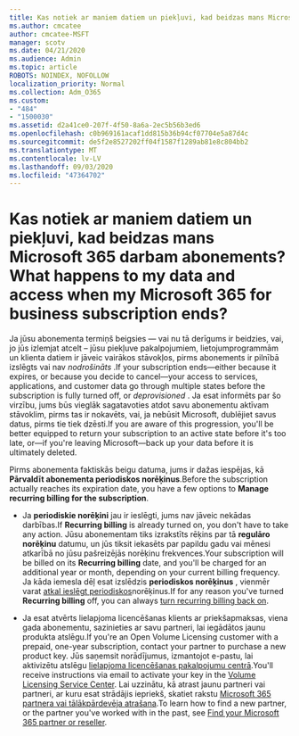 ```yaml
---
title: Kas notiek ar maniem datiem un piekļuvi, kad beidzas mans Microsoft 365 darbam abonements?
ms.author: cmcatee
author: cmcatee-MSFT
manager: scotv
ms.date: 04/21/2020
ms.audience: Admin
ms.topic: article
ROBOTS: NOINDEX, NOFOLLOW
localization_priority: Normal
ms.collection: Adm_O365
ms.custom:
- "484"
- "1500030"
ms.assetid: d2a41ce0-207f-4f50-8a6a-2ec5b56b3ed6
ms.openlocfilehash: c0b969161acaf1dd815b36b94cf07704e5a87d4c
ms.sourcegitcommit: de5f2e8527202ff04f1587f1289ab81e8c804bb2
ms.translationtype: MT
ms.contentlocale: lv-LV
ms.lasthandoff: 09/03/2020
ms.locfileid: "47364702"
---
```

# <a name="what-happens-to-my-data-and-access-when-my-microsoft-365-for-business-subscription-ends"></a><span data-ttu-id="b3ce9-102">Kas notiek ar maniem datiem un piekļuvi, kad beidzas mans Microsoft 365 darbam abonements?</span><span class="sxs-lookup"><span data-stu-id="b3ce9-102">What happens to my data and access when my Microsoft 365 for business subscription ends?</span></span>

<span data-ttu-id="b3ce9-103">Ja jūsu abonementa termiņš beigsies — vai nu tā derīgums ir beidzies, vai, jo jūs izlemjat atcelt – jūsu piekļuve pakalpojumiem, lietojumprogrammām un klienta datiem ir jāveic vairākos stāvokļos, pirms abonements ir pilnībā izslēgts vai nav  *nodrošināts*  .</span><span class="sxs-lookup"><span data-stu-id="b3ce9-103">If your subscription ends—either because it expires, or because you decide to cancel—your access to services, applications, and customer data go through multiple states before the subscription is fully turned off, or  *deprovisioned*  .</span></span> <span data-ttu-id="b3ce9-104">Ja esat informēts par šo virzību, jums būs vieglāk sagatavoties atdot savu abonementu aktīvam stāvoklim, pirms tas ir nokavēts, vai, ja nebūsit Microsoft, dublējiet savus datus, pirms tie tiek dzēsti.</span><span class="sxs-lookup"><span data-stu-id="b3ce9-104">If you are aware of this progression, you'll be better equipped to return your subscription to an active state before it's too late, or—if you're leaving Microsoft—back up your data before it is ultimately deleted.</span></span>
  
<span data-ttu-id="b3ce9-105">Pirms abonementa faktiskās beigu datuma, jums ir dažas iespējas, kā **Pārvaldīt abonementa periodiskos norēķinus**.</span><span class="sxs-lookup"><span data-stu-id="b3ce9-105">Before the subscription actually reaches its expiration date, you have a few options to **Manage recurring billing for the subscription**.</span></span>
  
- <span data-ttu-id="b3ce9-106">Ja **periodiskie norēķini** jau ir ieslēgti, jums nav jāveic nekādas darbības.</span><span class="sxs-lookup"><span data-stu-id="b3ce9-106">If **Recurring billing** is already turned on, you don't have to take any action.</span></span> <span data-ttu-id="b3ce9-107">Jūsu abonementam tiks izrakstīts rēķins par tā **regulāro norēķinu** datumu, un jūs tiksit iekasēts par papildu gadu vai mēnesi atkarībā no jūsu pašreizējās norēķinu frekvences.</span><span class="sxs-lookup"><span data-stu-id="b3ce9-107">Your subscription will be billed on its **Recurring billing** date, and you'll be charged for an additional year or month, depending on your current billing frequency.</span></span> <span data-ttu-id="b3ce9-108">Ja kāda iemesla dēļ esat izslēdzis **periodiskos norēķinus** , vienmēr varat [atkal ieslēgt periodiskos](https://docs.microsoft.com/microsoft-365/commerce/subscriptions/renew-your-subscription#turn-recurring-billing-off-or-on)norēķinus.</span><span class="sxs-lookup"><span data-stu-id="b3ce9-108">If for any reason you've turned **Recurring billing** off, you can always [turn recurring billing back on](https://docs.microsoft.com/microsoft-365/commerce/subscriptions/renew-your-subscription#turn-recurring-billing-off-or-on).</span></span>

- <span data-ttu-id="b3ce9-109">Ja esat atvērts lielapjoma licencēšanas klients ar priekšapmaksas, viena gada abonementu, sazinieties ar savu partneri, lai iegādātos jaunu produkta atslēgu.</span><span class="sxs-lookup"><span data-stu-id="b3ce9-109">If you're an Open Volume Licensing customer with a prepaid, one-year subscription, contact your partner to purchase a new product key.</span></span> <span data-ttu-id="b3ce9-110">Jūs saņemsit norādījumus, izmantojot e-pastu, lai aktivizētu atslēgu [lielapjoma licencēšanas pakalpojumu centrā](https://go.microsoft.com/fwlink/p/?LinkID=282016).</span><span class="sxs-lookup"><span data-stu-id="b3ce9-110">You'll receive instructions via email to activate your key in the [Volume Licensing Service Center](https://go.microsoft.com/fwlink/p/?LinkID=282016).</span></span> <span data-ttu-id="b3ce9-111">Lai uzzinātu, kā atrast jaunu partneri vai partneri, ar kuru esat strādājis iepriekš, skatiet rakstu [Microsoft 365 partnera vai tālākpārdevēja atrašana](https://docs.microsoft.com/microsoft-365/admin/manage/find-your-partner-or-reseller).</span><span class="sxs-lookup"><span data-stu-id="b3ce9-111">To learn how to find a new partner, or the partner you've worked with in the past, see [Find your Microsoft 365 partner or reseller](https://docs.microsoft.com/microsoft-365/admin/manage/find-your-partner-or-reseller).</span></span>